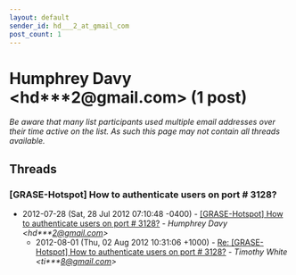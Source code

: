 ```yaml
---
layout: default
sender_id: hd___2_at_gmail_com
post_count: 1
---
```


# Humphrey Davy <hd***2<span>@</span>gmail.com> (1 post)

_Be aware that many list participants used multiple email addresses over their time active on the list. As such this page may not contain all threads available._

## Threads

### [GRASE-Hotspot] How to authenticate users on port # 3128?
+ 2012-07-28 (Sat, 28 Jul 2012 07:10:48 -0400) - [[GRASE-Hotspot] How to authenticate users on port # 3128?](/archive/2012/07/574d5a5246558539cb37dadd4bd8cbf3db0072858b50e3632b331db6e42a0cb0) - _Humphrey Davy \<hd***2@gmail.com\>_
  + 2012-08-01 (Thu, 02 Aug 2012 10:31:06 +1000) - [Re: [GRASE-Hotspot] How to authenticate users on port # 3128?](/archive/2012/08/93b63c9f2a92157ddfee1581c1220dd984997ec99e99c46824bdfd1e1bdcd0e4) - _Timothy White \<ti***8@gmail.com\>_

